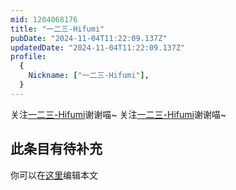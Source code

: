 ```yaml
---
mid: 1204068176
title: "一二三-Hifumi"
pubDate: "2024-11-04T11:22:09.137Z"
updatedDate: "2024-11-04T11:22:09.137Z"
profile:
  {
    Nickname: ["一二三-Hifumi"],
  }
---
```


关注[一二三-Hifumi](https://space.bilibili.com/1204068176)谢谢喵~ 关注[一二三-Hifumi](https://space.bilibili.com/1204068176)谢谢喵~

## 此条目有待补充
你可以在[这里](https://github.com/Yuhanawa/VTuber.ICU-Content/edit/master/v/一二三-Hifumi/index.md)编辑本文
